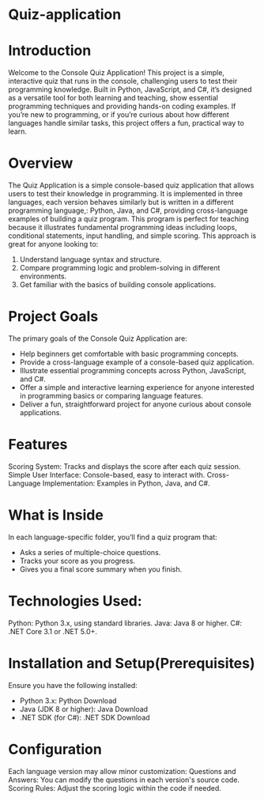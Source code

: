 # Quiz-application

# Introduction
Welcome to the Console Quiz Application! This project is a simple, interactive quiz that runs in the console, challenging users to test their programming knowledge. Built in Python, JavaScript, and C#, it’s designed as a versatile tool for both learning and teaching, show essential programming techniques and providing hands-on coding examples. If you’re new to programming, or if you’re curious about how different languages handle similar tasks, this project offers a fun, practical way to learn.

# Overview
The Quiz Application is a simple console-based quiz application that allows users to test their knowledge in programming.
It is implemented in three languages, each version behaves similarly but is written in a different programming language,: Python, Java, and C#, providing cross-language examples of building a quiz program.
This program is perfect for teaching because it illustrates fundamental programming ideas including loops, conditional statements, input handling, and simple scoring.
This approach is great for anyone looking to:
  1) Understand language syntax and structure.
  2) Compare programming logic and problem-solving in different environments.
  3) Get familiar with the basics of building console applications.

# Project Goals
The primary goals of the Console Quiz Application are:
  - Help beginners get comfortable with basic programming concepts.
  - Provide a cross-language example of a console-based quiz application.
  - Illustrate essential programming concepts across Python, JavaScript, and C#.
  - Offer a simple and interactive learning experience for anyone interested in programming basics or comparing language features.
  - Deliver a fun, straightforward project for anyone curious about console applications.

# Features
Scoring System: Tracks and displays the score after each quiz session.
Simple User Interface: Console-based, easy to interact with.
Cross-Language Implementation: Examples in Python, Java, and C#.

# What is Inside
In each language-specific folder, you’ll find a quiz program that:
  - Asks a series of multiple-choice questions.
  - Tracks your score as you progress.
  - Gives you a final score summary when you finish.

# Technologies Used: 
Python: Python 3.x, using standard libraries.
Java: Java 8 or higher.
C#: .NET Core 3.1 or .NET 5.0+.

# Installation and Setup(Prerequisites)
Ensure you have the following installed:

  - Python 3.x: Python Download
  - Java (JDK 8 or higher): Java Download
  - .NET SDK (for C#): .NET SDK Download

# Configuration
Each language version may allow minor customization:
Questions and Answers: You can modify the questions in each version's source code.
Scoring Rules: Adjust the scoring logic within the code if needed.
